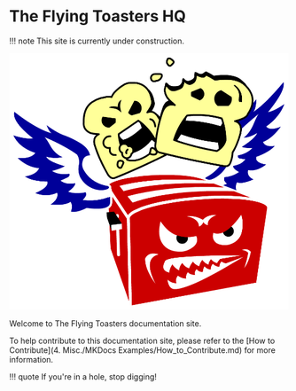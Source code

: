 # The Flying Toasters HQ

!!! note
    This site is currently under construction.

![alt text](toaster_logo.png)

Welcome to The Flying Toasters documentation site.

To help contribute to this documentation site, please refer to the [How to Contribute](4. Misc./MKDocs Examples/How_to_Contribute.md) for more information.

!!! quote
    If you're in a hole, stop digging!
